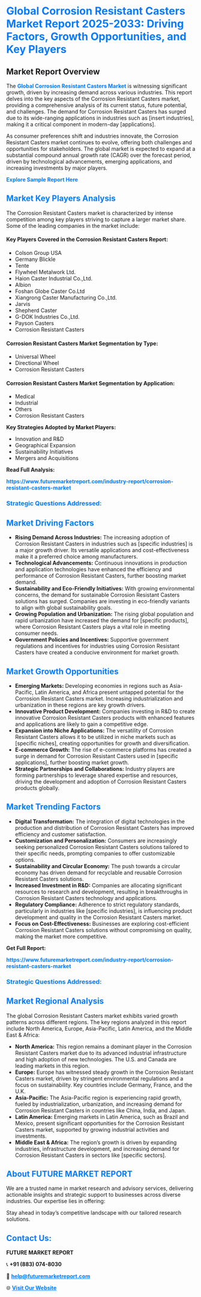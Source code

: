 <h1 style="color: #007BFF;">Global Corrosion Resistant Casters Market Report 2025-2033: Driving Factors, Growth Opportunities, and Key Players</h1>

<section id="overview">
<h2>Market Report Overview</h2>
<p>The <a href="https://www.futuremarketreport.com/industry-report/corrosion-resistant-casters-market" style="color: #007BFF; text-decoration: none;"><strong>Global Corrosion Resistant Casters Market</strong></a> is witnessing significant growth, driven by increasing demand across various industries. This report delves into the key aspects of the Corrosion Resistant Casters market, providing a comprehensive analysis of its current status, future potential, and challenges. The demand for Corrosion Resistant Casters has surged due to its wide-ranging applications in industries such as [insert industries], making it a critical component in modern-day [applications].</p>
<p>As consumer preferences shift and industries innovate, the Corrosion Resistant Casters market continues to evolve, offering both challenges and opportunities for stakeholders. The global market is expected to expand at a substantial compound annual growth rate (CAGR) over the forecast period, driven by technological advancements, emerging applications, and increasing investments by major players.</p>
</section>

<section id="overview">
<p><a href="https://www.futuremarketreport.com/request-sample/reportId=106839" style="color: #007BFF; text-decoration: none;"><strong>Explore Sample Report Here</strong></a></p>
</section>

<section id="key-players">
<h2 style="color: #007BFF;">Market Key Players Analysis</h2>
<p>The Corrosion Resistant Casters market is characterized by intense competition among key players striving to capture a larger market share. Some of the leading companies in the market include:</p>
<h4>Key Players Covered in the Corrosion Resistant Casters Report:</h4>
<ul><li>Colson Group USA</li><li>Germany Blickle</li><li>Tente</li><li>Flywheel Metalwork Ltd.</li><li>Haion Caster Industrial Co.,Ltd.</li><li>Albion</li><li>Foshan Globe Caster Co.Ltd</li><li>Xiangrong Caster Manufacturing Co.,Ltd.</li><li>Jarvis</li><li>Shepherd Caster</li><li>G-DOK Industries Co.,Ltd.</li><li>Payson Casters</li><li>Corrosion Resistant Casters</li></ul>
<h4>Corrosion Resistant Casters Market Segmentation by Type:</h4>
<ul><li>Universal Wheel</li><li>Directional Wheel</li><li>Corrosion Resistant Casters</li></ul>

<h4>Corrosion Resistant Casters Market Segmentation by Application:</h4>
<ul><li>Medical</li><li>Industrial</li><li>Others</li><li>Corrosion Resistant Casters</li></ul>
<p><strong>Key Strategies Adopted by Market Players:</strong></p>
<ul>
<li>Innovation and R&D</li>
<li>Geographical Expansion</li>
<li>Sustainability Initiatives</li>
<li>Mergers and Acquisitions</li>
</ul>
</section>

<section>
<p><strong>Read Full Analysis: </strong></p><a href="https://www.futuremarketreport.com/industry-report/corrosion-resistant-casters-market" style="color: #007BFF; text-decoration: none;"><strong>https://www.futuremarketreport.com/industry-report/corrosion-resistant-casters-market</strong></a>
<h3 style="color: #007BFF;">Strategic Questions Addressed:</h3>
</section>

<section id="driving-factors">
<h2 style="color: #007BFF;">Market Driving Factors</h2>
<ul>
<li><strong>Rising Demand Across Industries:</strong> The increasing adoption of Corrosion Resistant Casters in industries such as [specific industries] is a major growth driver. Its versatile applications and cost-effectiveness make it a preferred choice among manufacturers.</li>
<li><strong>Technological Advancements:</strong> Continuous innovations in production and application technologies have enhanced the efficiency and performance of Corrosion Resistant Casters, further boosting market demand.</li>
<li><strong>Sustainability and Eco-Friendly Initiatives:</strong> With growing environmental concerns, the demand for sustainable Corrosion Resistant Casters solutions has surged. Companies are investing in eco-friendly variants to align with global sustainability goals.</li>
<li><strong>Growing Population and Urbanization:</strong> The rising global population and rapid urbanization have increased the demand for [specific products], where Corrosion Resistant Casters plays a vital role in meeting consumer needs.</li>
<li><strong>Government Policies and Incentives:</strong> Supportive government regulations and incentives for industries using Corrosion Resistant Casters have created a conducive environment for market growth.</li>
</ul>
</section>

<section id="growth-opportunities">
<h2 style="color: #007BFF;">Market Growth Opportunities</h2>
<ul>
<li><strong>Emerging Markets:</strong> Developing economies in regions such as Asia-Pacific, Latin America, and Africa present untapped potential for the Corrosion Resistant Casters market. Increasing industrialization and urbanization in these regions are key growth drivers.</li>
<li><strong>Innovative Product Development:</strong> Companies investing in R&D to create innovative Corrosion Resistant Casters products with enhanced features and applications are likely to gain a competitive edge.</li>
<li><strong>Expansion into Niche Applications:</strong> The versatility of Corrosion Resistant Casters allows it to be utilized in niche markets such as [specific niches], creating opportunities for growth and diversification.</li>
<li><strong>E-commerce Growth:</strong> The rise of e-commerce platforms has created a surge in demand for Corrosion Resistant Casters used in [specific applications], further boosting market growth.</li>
<li><strong>Strategic Partnerships and Collaborations:</strong> Industry players are forming partnerships to leverage shared expertise and resources, driving the development and adoption of Corrosion Resistant Casters products globally.</li>
</ul>
</section>

<section id="trending-factors">
<h2 style="color: #007BFF;">Market Trending Factors</h2>
<ul>
<li><strong>Digital Transformation:</strong> The integration of digital technologies in the production and distribution of Corrosion Resistant Casters has improved efficiency and customer satisfaction.</li>
<li><strong>Customization and Personalization:</strong> Consumers are increasingly seeking personalized Corrosion Resistant Casters solutions tailored to their specific needs, prompting companies to offer customizable options.</li>
<li><strong>Sustainability and Circular Economy:</strong> The push towards a circular economy has driven demand for recyclable and reusable Corrosion Resistant Casters solutions.</li>
<li><strong>Increased Investment in R&D:</strong> Companies are allocating significant resources to research and development, resulting in breakthroughs in Corrosion Resistant Casters technology and applications.</li>
<li><strong>Regulatory Compliance:</strong> Adherence to strict regulatory standards, particularly in industries like [specific industries], is influencing product development and quality in the Corrosion Resistant Casters market.</li>
<li><strong>Focus on Cost-Effectiveness:</strong> Businesses are exploring cost-efficient Corrosion Resistant Casters solutions without compromising on quality, making the market more competitive.</li>
</ul>
</section>

<section>
<p><strong>Get Full Report: </strong></p><a href="https://www.futuremarketreport.com/industry-report/corrosion-resistant-casters-market" style="color: #007BFF; text-decoration: none;"><strong>https://www.futuremarketreport.com/industry-report/corrosion-resistant-casters-market</strong></a>
<h3 style="color: #007BFF;">Strategic Questions Addressed:</h3>
</section>


<section id="regional-analysis">
<h2 style="color: #007BFF;">Market Regional Analysis</h2>
<p>The global Corrosion Resistant Casters market exhibits varied growth patterns across different regions. The key regions analyzed in this report include North America, Europe, Asia-Pacific, Latin America, and the Middle East & Africa:</p>
<ul>
<li><strong>North America:</strong> This region remains a dominant player in the Corrosion Resistant Casters market due to its advanced industrial infrastructure and high adoption of new technologies. The U.S. and Canada are leading markets in this region.</li>
<li><strong>Europe:</strong> Europe has witnessed steady growth in the Corrosion Resistant Casters market, driven by stringent environmental regulations and a focus on sustainability. Key countries include Germany, France, and the U.K.</li>
<li><strong>Asia-Pacific:</strong> The Asia-Pacific region is experiencing rapid growth, fueled by industrialization, urbanization, and increasing demand for Corrosion Resistant Casters in countries like China, India, and Japan.</li>
<li><strong>Latin America:</strong> Emerging markets in Latin America, such as Brazil and Mexico, present significant opportunities for the Corrosion Resistant Casters market, supported by growing industrial activities and investments.</li>
<li><strong>Middle East & Africa:</strong> The region’s growth is driven by expanding industries, infrastructure development, and increasing demand for Corrosion Resistant Casters in sectors like [specific sectors].</li>
</ul>
</section>

<footer>
<h2 style="color: #007BFF;">About FUTURE MARKET REPORT</h2>
<p>We are a trusted name in market research and advisory services, delivering actionable insights and strategic support to businesses across diverse industries. Our expertise lies in offering:</p>

<p>Stay ahead in today’s competitive landscape with our tailored research solutions.</p>

<h2 style="color: #007BFF;">Contact Us:</h2>
<p><strong>FUTURE MARKET REPORT</strong></p>
<p>📞 <strong>+91 (883) 074-8030</strong></p>
<p>📧 <strong><a href="mailto:help@futuremarketreport.com" style="color: #007BFF;">help@futuremarketreport.com</a></strong></p>
<p>🌐 <strong><a href="https://www.futuremarketreport.com/" style="color: #007BFF;">Visit Our Website</a></strong></p>
</footer>